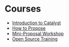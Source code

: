 # Courses

* [Introduction to Catalyst](course-1/)
* [How to Propose](how-to-propose/)
* [Mini-Proposal Workshop](broken-reference)
* [Open Source Training](open-source-training.md)
